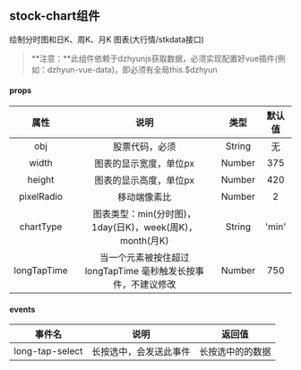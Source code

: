 ## stock-chart组件
绘制分时图和日K、周K、月K 图表(大行情/stkdata接口)
>**注意：**此组件依赖于dzhyunjs获取数据，必须实现配置好vue插件(例如：dzhyun-vue-data)，即必须有全局this.$dzhyun

#### props
| 属性 | 说明 | 类型 | 默认值 |
| :------: | :----: | :----: | :--: |
| obj | 股票代码，必须 | String | 无 |
| width | 图表的显示宽度，单位px | Number | 375 |
| height | 图表的显示高度，单位px | Number | 420 |
| pixelRadio | 移动端像素比 | Number | 2 |
| chartType | 图表类型：min(分时图)，1day(日K)，week(周K)，month(月K) | String | 'min' |
| longTapTime | 当一个元素被按住超过 longTapTime 毫秒触发长按事件，不建议修改 | Number | 750 |

#### events
| 事件名 | 说明 | 返回值 |
| :--: | :--: | :--: |
| long-tap-select | 长按选中，会发送此事件 | 长按选中的的数据 |
